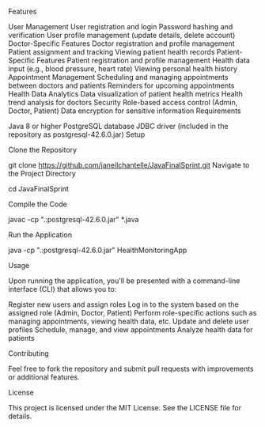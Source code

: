 Features

User Management
User registration and login
Password hashing and verification
User profile management (update details, delete account)
Doctor-Specific Features
Doctor registration and profile management
Patient assignment and tracking
Viewing patient health records
Patient-Specific Features
Patient registration and profile management
Health data input (e.g., blood pressure, heart rate)
Viewing personal health history
Appointment Management
Scheduling and managing appointments between doctors and patients
Reminders for upcoming appointments
Health Data Analytics
Data visualization of patient health metrics
Health trend analysis for doctors
Security
Role-based access control (Admin, Doctor, Patient)
Data encryption for sensitive information
Requirements

Java 8 or higher
PostgreSQL database
JDBC driver (included in the repository as postgresql-42.6.0.jar)
Setup

Clone the Repository

git clone https://github.com/janeilchantelle/JavaFinalSprint.git
Navigate to the Project Directory

cd JavaFinalSprint

Compile the Code

javac -cp ".:postgresql-42.6.0.jar" *.java

Run the Application

java -cp ".:postgresql-42.6.0.jar" HealthMonitoringApp

Usage

Upon running the application, you'll be presented with a command-line interface (CLI) that allows you to:

Register new users and assign roles
Log in to the system based on the assigned role (Admin, Doctor, Patient)
Perform role-specific actions such as managing appointments, viewing health data, etc.
Update and delete user profiles
Schedule, manage, and view appointments
Analyze health data for patients

Contributing

Feel free to fork the repository and submit pull requests with improvements or additional features.

License

This project is licensed under the MIT License. See the LICENSE file for details.